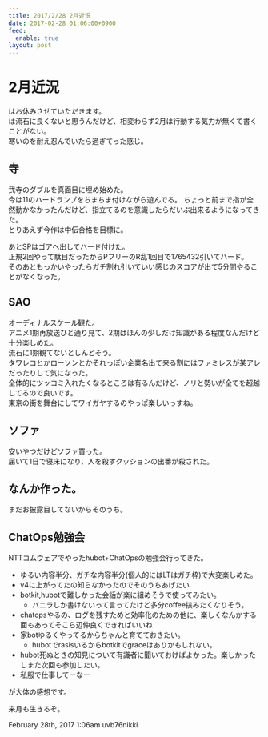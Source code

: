 ```yaml
---
title: 2017/2/28 2月近況
date: 2017-02-28 01:06:00+0900
feed:
  enable: true
layout: post
---
```

<h1>2月近況</h1>    <p>      はお休みさせていただきます。<br>      は流石に良くないと思うんだけど、相変わらず2月は行動する気力が無くて書くことがない。<br>      寒いのを耐え忍んでいたら過ぎてった感じ。    </p>    <h2>寺</h2>    <p>      弐寺のダブルを真面目に埋め始めた。<br>      今は11のハードランプをちまちま付けながら遊んでる。      ちょっと前まで指が全然動かなかったんだけど、指立てるのを意識したらだいぶ出来るようになってきた。<br>      とりあえず今作は中伝合格を目標に。    </p>    <p>      あとSPはゴアへ出してハード付けた。<br>      正規2回やって駄目だったからPフリーのR乱1回目で1765432引いてハード。<br>      そのあともっかいやったらガチ割れ引いていい感じのスコアが出て5分間やることがなくなった。    </p>    <h2>SAO</h2>    <p>      オーディナルスケール観た。<br>      アニメ1期再放送ひと通り見て、2期はほんの少しだけ知識がある程度なんだけど十分楽しめた。<br>      流石に1期観てないとしんどそう。<br>      タワレコとかローソンとかそれっぽい企業名出て来る割にはファミレスが某アレだったりして気になった。<br>      全体的にツッコミ入れたくなるところは有るんだけど、ノリと勢いが全てを超越してるので良いです。<br>      東京の街を舞台にしてワイガヤするのやっぱ楽しいっすね。    </p>    <h2>ソファ</h2>    <p>      安いやつだけどソファ買った。<br>      届いて1日で寝床になり、人を殺すクッションの出番が殺された。    </p>    <h2>なんか作った。</h2>    <p>まだお披露目してないからそのうち。</p>    <h2>ChatOps勉強会</h2>    <p>NTTコムウェアでやったhubot+ChatOpsの勉強会行ってきた。</p>    <ul>      <li>        ゆるい内容半分、ガチな内容半分(個人的にはLTはガチ枠)で大変楽しめた。      </li>      <li>v4に上がってたの知らなかったのでそのうちあげたい.</li>      <li>        botkit,hubotで難しかった会話が楽に組めそうで使ってみたい。        <ul>          <li>            バニラしか書けないって言ってたけど多分coffee挟みたくなりそう。          </li>        </ul>      </li>      <li>        chatopsやるの、ログを残すためと効率化のための他に、楽しくなんかする面もあってそこら辺仲良くできればいいね      </li>      <li>        家botゆるくやってるからちゃんと育てておきたい。        <ul>          <li>hubotでrasisいるからbotkitでgraceはありかもしれない。</li>        </ul>      </li>      <li>        hubot死ぬときの知見について有識者に聞いておけばよかった。楽しかったしまた次回も参加したい。      </li>      <li>私服で仕事してーなー</li>    </ul>    <p>が大体の感想です。</p>    <p>来月も生きるぞ。</p>    <div id="footer">      <span id="timestamp"> February 28th, 2017 1:06am </span>      <span class="tag">uvb76nikki</span>    </div>
